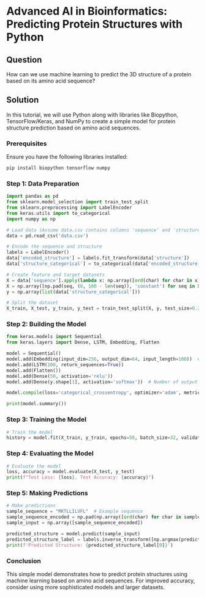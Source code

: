 # Advanced AI in Bioinformatics: Predicting Protein Structures with Python

## Question
How can we use machine learning to predict the 3D structure of a protein based on its amino acid sequence?

## Solution

In this tutorial, we will use Python along with libraries like Biopython, TensorFlow/Keras, and NumPy to create a simple model for protein structure prediction based on amino acid sequences.

### Prerequisites
Ensure you have the following libraries installed:

```bash
pip install biopython tensorflow numpy
```

### Step 1: Data Preparation

```python
import pandas as pd
from sklearn.model_selection import train_test_split
from sklearn.preprocessing import LabelEncoder
from keras.utils import to_categorical
import numpy as np

# Load data (Assume data.csv contains columns 'sequence' and 'structure')
data = pd.read_csv('data.csv')

# Encode the sequence and structure
labels = LabelEncoder()
data['encoded_structure'] = labels.fit_transform(data['structure'])
data['structure_categorical'] = to_categorical(data['encoded_structure'])

# Create feature and target datasets
X = data['sequence'].apply(lambda x: np.array([ord(char) for char in x])).tolist()
X = np.array([np.pad(seq, (0, 100 - len(seq)), 'constant') for seq in X])  # padding sequences
y = np.array(list(data['structure_categorical']))

# Split the dataset
X_train, X_test, y_train, y_test = train_test_split(X, y, test_size=0.2, random_state=42)
```

### Step 2: Building the Model

```python
from keras.models import Sequential
from keras.layers import Dense, LSTM, Embedding, Flatten

model = Sequential()
model.add(Embedding(input_dim=256, output_dim=64, input_length=100))  # Adjust input_dim as needed
model.add(LSTM(100, return_sequences=True))
model.add(Flatten())
model.add(Dense(50, activation='relu'))
model.add(Dense(y.shape[1], activation='softmax'))  # Number of output categories

model.compile(loss='categorical_crossentropy', optimizer='adam', metrics=['accuracy'])

print(model.summary())
```

### Step 3: Training the Model

```python
# Train the model
history = model.fit(X_train, y_train, epochs=50, batch_size=32, validation_split=0.1)
```

### Step 4: Evaluating the Model

```python
# Evaluate the model
loss, accuracy = model.evaluate(X_test, y_test)
print(f"Test Loss: {loss}, Test Accuracy: {accuracy}")
```

### Step 5: Making Predictions

```python
# Make predictions
sample_sequence = "MKTLLILVFL"  # Example sequence
sample_sequence_encoded = np.pad(np.array([ord(char) for char in sample_sequence]), (0, 100 - len(sample_sequence)), 'constant')
sample_input = np.array([sample_sequence_encoded])

predicted_structure = model.predict(sample_input)
predicted_structure_label = labels.inverse_transform([np.argmax(predicted_structure)])
print(f'Predicted Structure: {predicted_structure_label[0]}')
```

### Conclusion
This simple model demonstrates how to predict protein structures using machine learning based on amino acid sequences. For improved accuracy, consider using more sophisticated models and larger datasets.